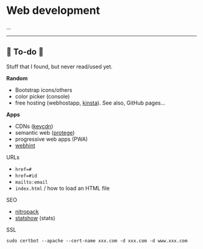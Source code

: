 # Web development

...

<hr class="sep-both">

## 👻 To-do 👻

Stuff that I found, but never read/used yet.

<div class="row row-cols-md-2"><div>

**Random**

* Bootstrap icons/others
* color picker (console)
* free hosting (webhostapp, [kinsta](https://kinsta.com/)). See also, GitHub pages...

**Apps**

* CDNs ([keycdn](https://www.keycdn.com/))
* semantic web ([protege](https://protege.stanford.edu/))
* progressive web apps (PWA)
* [webhint](https://webhint.io/)
</div><div>

URLs

* `href=#`
* `href=#id`
* `mailto:email`
* `index.html` / how to load an HTML file

SEO

* [nitropack](https://nitropack.io/)
* [statshow](https://www.statshow.com/) (stats)

SSL

```
sudo certbot --apache --cert-name xxx.com -d xxx.com -d www.xxx.com
```
</div></div>